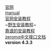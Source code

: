 [官网](http://zeromq.org/)</br>
[manual](http://zeromq.org/intro:read-the-manual)</br>
[官网安装教程](http://zeromq.org/intro:get-the-software)</br>
~[野生安装教程](https://blog.csdn.net/qinyinghao/article/details/79000977)~</br>
[靠谱的安装教程](https://www.cnblogs.com/langqi250/p/7283691.html)</br>
[zeromq中文接口文档](https://www.cnblogs.com/fengbohello/p/4230135.html)</br>
**version 4.3.3**
